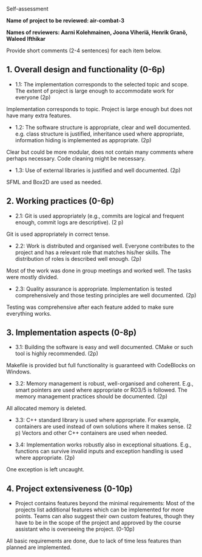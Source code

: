 Self-assessment

**Name of project to be reviewed: air-combat-3**

**Names of reviewers: Aarni Kolehmainen, Joona Viheriä, Henrik Granö, Waleed Ifthikar**

Provide short comments (2-4 sentences) for each item below.

## 1. Overall design and functionality (0-6p)

  * 1.1: The implementation corresponds to the selected topic and
scope. The extent of project is large enough to accommodate work for
everyone (2p)

Implementation corresponds to topic. Project is large enough but does not 
have many extra features.



  * 1.2: The software structure is appropriate, clear and well
documented. e.g. class structure is justified, inheritance used where
appropriate, information hiding is implemented as appropriate. (2p)

Clear but could be more modular, does not contain many comments where perhaps
necessary. Code cleaning might be necessary.



  * 1.3: Use of external libraries is justified and well documented. (2p)

SFML and Box2D are used as needed.



## 2. Working practices (0-6p)

  * 2.1: Git is used appropriately (e.g., commits are logical and
frequent enough, commit logs are descriptive). (2 p)

Git is used appropriately in correct tense.



  * 2.2: Work is distributed and organised well. Everyone contributes to
the project and has a relevant role that matches his/her skills. The
distribution of roles is described well enough. (2p)

Most of the work was done in group meetings and worked well. The tasks were
mostly divided.



  * 2.3: Quality assurance is appropriate. Implementation is tested
comprehensively and those testing principles are well documented. (2p)

Testing was comprehensive after each feature added to make sure everything works.

## 3. Implementation aspects (0-8p)

  * 3.1: Building the software is easy and well documented. CMake or
such tool is highly recommended. (2p)

Makefile is provided but full functionality is guaranteed with CodeBlocks on Windows.


  * 3.2: Memory management is robust, well-organised and
coherent. E.g., smart pointers are used where appropriate or RO3/5 is
followed. The memory management practices should be documented. (2p)

All allocated memory is deleted.


  * 3.3: C++ standard library is used where appropriate. For example,
containers are used instead of own solutions where it makes sense. (2
p)
Vectors and other C++ containers are used when needed.


  * 3.4: Implementation works robustly also in exceptional
situations. E.g., functions can survive invalid inputs and exception
handling is used where appropriate. (2p)

One exception is left uncaught.

## 4. Project extensiveness (0-10p)

  * Project contains features beyond the minimal requirements: Most of
the projects list additional features which can be implemented for
more points. Teams can also suggest their own custom features, though
they have to be in the scope of the project and approved by the course
assistant who is overseeing the project. (0-10p)

All basic requirements are done, due to lack of time less features than planned 
are implemented.